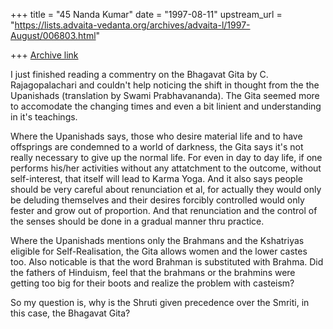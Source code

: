 +++
title = "45 Nanda Kumar"
date = "1997-08-11"
upstream_url = "https://lists.advaita-vedanta.org/archives/advaita-l/1997-August/006803.html"

+++
[Archive link](https://lists.advaita-vedanta.org/archives/advaita-l/1997-August/006803.html)

I just finished reading a commentry on the Bhagavat Gita by C.
Rajagopalachari and couldn't help noticing the shift in thought from the
the Upanishads (translation by Swami Prabhavananda). The Gita seemed
more to accomodate the changing times and even a bit linient and
understanding in it's teachings.

Where the Upanishads says, those who desire material life and  to have
offsprings are condemned to a world of darkness, the Gita says it's not
really necessary to give up the normal life. For even in day to day
life, if one performs his/her activities without any attatchment to the
outcome, without self-interest, that itself will lead to Karma Yoga. And it
also says people should be very careful about renunciation et al, for
actually they would only be deluding themselves and their desires
forcibly controlled would only fester and grow out of proportion. And
that renunciation and the control of the senses should be done in a
gradual manner thru practice.

Where the Upanishads mentions only the Brahmans and the Kshatriyas
eligible for Self-Realisation, the Gita allows women and the lower castes
too. Also noticable is that the word Brahman is substituted with Brahma.
Did the fathers of Hinduism, feel that the brahmans or the brahmins were
getting too big for their boots and realize the problem with casteism?

So my question is, why is the Shruti given precedence over the Smriti, in
this case, the Bhagavat Gita?

